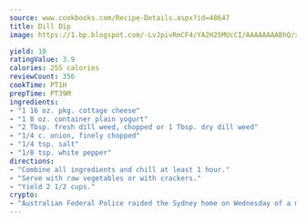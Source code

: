```yaml
---
source: www.cookbooks.com/Recipe-Details.aspx?id=48647
title: Dill Dip
image: https://1.bp.blogspot.com/-LvJpivRmCF4/YA2H25MUcCI/AAAAAAAABhQ/xgndXuMf7Zopp5S4RExCblnSp5YGujfSQCLcBGAsYHQ/s320/8.png

yield: 10
ratingValue: 3.9
calories: 255 calories
reviewCount: 356
cookTime: PT1H
prepTime: PT39M
ingredients:
- "1 16 oz. pkg. cottage cheese"
- "1 8 oz. container plain yogurt"
- "2 Tbsp. fresh dill weed, chopped or 1 Tbsp. dry dill weed"
- "1/4 c. onion, finely chopped"
- "1/4 tsp. salt"
- "1/8 tsp. white pepper"
directions:
- "Combine all ingredients and chill at least 1 hour."
- "Serve with raw vegetables or with crackers."
- "Yield 2 1/2 cups."
crypto:
- "Australian Federal Police raided the Sydney home on Wednesday of a man named by Wired magazine as the probable creator of cryptocurrency bitcoin, a Reuters witness said."
---
```

